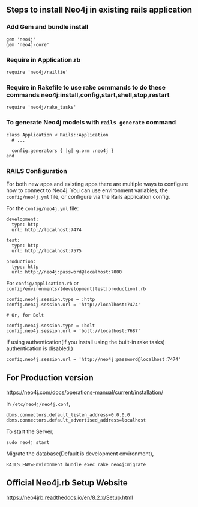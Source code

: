## Steps to install Neo4j in existing rails application

### Add Gem and bundle install
```
gem 'neo4j'
gem 'neo4j-core'
```
### Require in Application.rb
```
require 'neo4j/railtie'
```
### Require in Rakefile to use rake commands to do these commands neo4j:install,config,start,shell,stop,restart
```
require 'neo4j/rake_tasks'
```
### To generate Neo4j models with `rails generate` command 
```
class Application < Rails::Application
  # ...

  config.generators { |g| g.orm :neo4j }
end
```
### RAILS Configuration
For both new apps and existing apps there are multiple ways to configure how to connect to Neo4j. You can use environment variables, the `config/neo4j.yml` file, or configure via the Rails application config.

For the `config/neo4j.yml` file:
```
development:
  type: http
  url: http://localhost:7474

test:
  type: http
  url: http://localhost:7575

production:
  type: http
  url: http://neo4j:password@localhost:7000
```

For `config/application.rb` or `config/environments/(development|test|production).rb`
```
config.neo4j.session.type = :http
config.neo4j.session.url = 'http://localhost:7474'

# Or, for Bolt

config.neo4j.session.type = :bolt
config.neo4j.session.url = 'bolt://localhost:7687'
```
If using authentication(if you install using the built-in rake tasks) authentication is disabled.)
```
config.neo4j.session.url = 'http://neo4j:password@localhost:7474'
```

## For Production version
https://neo4j.com/docs/operations-manual/current/installation/

In `/etc/neo4j/neo4j.conf`,

```
dbms.connectors.default_listen_address=0.0.0.0
dbms.connectors.default_advertised_address=localhost
```

To start the Server,
```
sudo neo4j start
```
Migrate the database(Default is development environment), 
```
RAILS_ENV=Environment bundle exec rake neo4j:migrate
```
## Official Neo4j.rb Setup Website
https://neo4jrb.readthedocs.io/en/8.2.x/Setup.html

